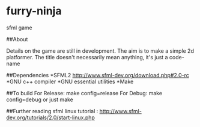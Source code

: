 furry-ninja
===========

sfml game

##About

Details on the game are still in development. 
The aim is to make a simple 2d platformer. 
The title doesn't necessarily mean anything, it's just a code-name

##Dependencies
*SFML2 http://www.sfml-dev.org/download.php#2.0-rc 
*GNU c++ compiler 
*GNU essential utilities
*Make 

##To build
For Release: 
  make config=release
For Debug: 
  make config=debug or just make

##Further reading
sfml linux tutorial : http://www.sfml-dev.org/tutorials/2.0/start-linux.php

